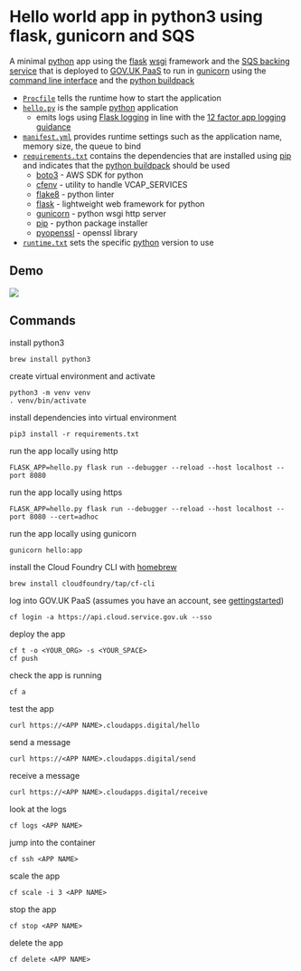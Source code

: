 # Hello world app in python3 using flask, gunicorn and SQS

A minimal [python] app using the [flask] [wsgi] framework and the [SQS backing service] that is deployed to [GOV.UK PaaS] to run in [gunicorn] using the [command line interface] and the [python buildpack]

- [`Procfile`](Procfile) tells the runtime how to start the application 
- [`hello.py`](hello.py) is the sample [python] application
  - emits logs using [Flask logging] in line with the [12 factor app logging guidance]
- [`manifest.yml`](manifest.yml) provides runtime settings such as the application name, memory size, the queue to bind 
- [`requirements.txt`](requirements.txt) contains the dependencies that are installed using [pip] and indicates that the [python buildpack] should be used
  - [boto3] - AWS SDK for python
  - [cfenv] - utility to handle VCAP_SERVICES
  - [flake8] - python linter
  - [flask] - lightweight web framework for python
  - [gunicorn] - python wsgi http server
  - [pip] - python package installer
  - [pyopenssl] - openssl library 
- [`runtime.txt`](runtime.txt) sets the specific [python] version to use

## Demo

[![](python-flask-sqs.gif)](https://asciinema.org/a/XXXX?speed=4&size=medium&autoplay=1)

## Commands

install python3
```
brew install python3
```

create virtual environment and activate
```
python3 -m venv venv
. venv/bin/activate
```

install dependencies into virtual environment 
```
pip3 install -r requirements.txt
```

run the app locally using http
```
FLASK_APP=hello.py flask run --debugger --reload --host localhost --port 8080
```

run the app locally using https
```
FLASK_APP=hello.py flask run --debugger --reload --host localhost --port 8080 --cert=adhoc
```

run the app locally using gunicorn
```
gunicorn hello:app
```

install the Cloud Foundry CLI with [homebrew]

```
brew install cloudfoundry/tap/cf-cli
```

log into GOV.UK PaaS (assumes you have an account, see [gettingstarted])

```
cf login -a https://api.cloud.service.gov.uk --sso
```

deploy the app
```
cf t -o <YOUR_ORG> -s <YOUR_SPACE>
cf push
```

check the app is running
```
cf a
```

test the app
```
curl https://<APP NAME>.cloudapps.digital/hello
```

send a message
```
curl https://<APP NAME>.cloudapps.digital/send
```

receive a message
```
curl https://<APP NAME>.cloudapps.digital/receive
```

look at the logs
```
cf logs <APP NAME>
```

jump into the container

```
cf ssh <APP NAME>
```

scale the app
```
cf scale -i 3 <APP NAME>
```

stop the app
```
cf stop <APP NAME>
```

delete the app
```
cf delete <APP NAME>
```

[12 factor app logging guidance]: https://12factor.net/logs
[amazon_sqs_examples]: https://boto3.amazonaws.com/v1/documentation/api/latest/guide/sqs-examples.html
[boto3]: https://boto3.amazonaws.com/v1/documentation/api/latest/index.html
[cfenv]: https://github.com/jmcarp/py-cfenv
[command line interface]: https://docs.cloud.service.gov.uk/get_started.html#set-up-the-cloud-foundry-command-line
[flake8]: https://flake8.pycqa.org/en/latest/index.html
[Flask logging]: (https://flask.palletsprojects.com/en/1.1.x/logging/)
[flask]: https://flask.palletsprojects.com/en/1.1.x/
[flask]:https://palletsprojects.com/p/flask/
[gettingstarted]: https://www.cloud.service.gov.uk/get-started/
[GOV.UK PaaS]: https://docs.cloud.service.gov.uk
[gunicorn]: https://docs.gunicorn.org/en/stable/
[gunicorn]: https://gunicorn.org/
[homebrew]: https://brew.sh
[pip]: https://pip.pypa.io/en/stable/
[pyopenssl]: https://www.pyopenssl.org/en/stable/
[python buildpack]: https://docs.cloudfoundry.org/buildpacks/python/index.html
[python]: https://docs.python.org/3/
[SQS backing service]: (https://docs.cloud.service.gov.uk/deploying_services/sqs/)
[wsgi]: https://wsgi.readthedocs.io/en/latest/
